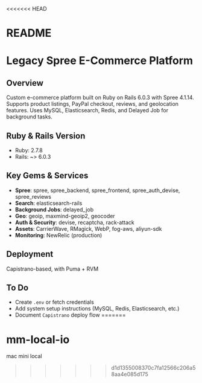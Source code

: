 <<<<<<< HEAD
# README

# Legacy Spree E-Commerce Platform

## Overview
Custom e-commerce platform built on Ruby on Rails 6.0.3 with Spree 4.1.14. Supports product listings, PayPal checkout, reviews, and geolocation features. Uses MySQL, Elasticsearch, Redis, and Delayed Job for background tasks.

## Ruby & Rails Version
- Ruby: 2.7.8
- Rails: ~> 6.0.3

## Key Gems & Services
- **Spree**: spree, spree_backend, spree_frontend, spree_auth_devise, spree_reviews
- **Search**: elasticsearch-rails
- **Background Jobs**: delayed_job
- **Geo**: geoip, maxmind-geoip2, geocoder
- **Auth & Security**: devise, recaptcha, rack-attack
- **Assets**: CarrierWave, RMagick, WebP, fog-aws, aliyun-sdk
- **Monitoring**: NewRelic (production)

## Deployment
Capistrano-based, with Puma + RVM

## To Do
- Create `.env` or fetch credentials
- Add system setup instructions (MySQL, Redis, Elasticsearch, etc.)
- Document `Capistrano` deploy flow
=======
# mm-local-io
mac mini local
>>>>>>> d1d1355008370c7fa12566c206a58aa4e085d175
